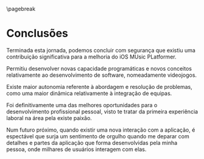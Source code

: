 \pagebreak

# Conclusões

Terminada esta jornada, podemos concluir com segurança que existiu uma contribuição significativa para a melhoria do iOS MUsic PLatformer.&#x20;

Permitiu desenvolver novas capacidade programáticas e novos conceitos relativamente ao desenvolvimento de software, nomeadamente videojogos. &#x20;

Existe maior autonomia referente à abordagem e resolução de problemas, como uma maior dinâmica relativamente à integração de equipas.&#x20;

Foi definitivamente uma das melhores oportunidades para o desenvolvimento profissional pessoal, visto te tratar da primeira experiência laboral na área pela existe paixão.&#x20;

Num futuro próximo, quando existir uma nova interação com a aplicação, é espectável que surja um sentimento de orgulho quando me deparar com detalhes e partes da aplicação que forma desenvolvidas pela minha pessoa, onde milhares de usuários interagem com elas.&#x20;
